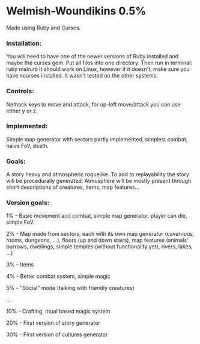 # Welmish-Woundikins 0.5%
Made using Ruby and Curses.

### Installation:
You will need to have one of the newer versions of Ruby installed and maybe the curses gem.
Put all files into one directory. Then run in terminal: ruby main.rb
It should work on Linux, however if it doesn't, make sure you have ncurses installed. It wasn't tested on the other systems.

### Controls:
Nethack keys to move and attack, for up-left move/attack you can use either y or z.

### Implemented:
Simple map generator with sectors partly implemented, simplest combat, naive FoV, death.

### Goals:
A story heavy and atmospheric roguelike. To add to replayability the story will be procedurally generated. Atmosphere will be mostly present through short descriptions of creatures, items, map features...

### Version goals:
1%   - Basic movement and combat, simple map generator, player can die, simple FoV.

2%   - Map made from sectors, each with its own map generator (cavernous, rooms, dungeons, ...), floors (up and down stairs), map features (animals' burrows, dwellings, simple temples (without functionality yet), rivers, lakes, ...)

3%    - Items

4%    - Better combat system, simple magic

5%    - "Social" mode (talking with friendly creatures)

...

10%   - Crafting, ritual based magic system

20%   - First version of story generator

30%   - First version of cultures generator

